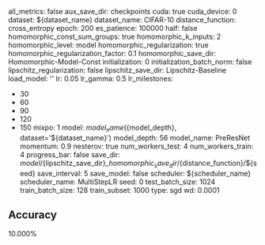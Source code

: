 all_metrics: false
aux_save_dir: checkpoints
cuda: true
cuda_device: 0
dataset: ${dataset_name}
dataset_name: CIFAR-10
distance_function: cross_entropy
epoch: 200
es_patience: 100000
half: false
homomorphic_const_sum_groups: true
homomorphic_k_inputs: 2
homomorphic_level: model
homomorphic_regularization: true
homomorphic_regularization_factor: 0.1
homomorphic_save_dir: Homomorphic-Model-Const
initialization: 0
initialization_batch_norm: false
lipschitz_regularization: false
lipschitz_save_dir: Lipschitz-Baseline
load_model: ''
lr: 0.05
lr_gamma: 0.5
lr_milestones:
- 30
- 60
- 90
- 120
- 150
mixpo: 1
model: ${model_name}(${model_depth}, dataset='${dataset_name}')
model_depth: 56
model_name: PreResNet
momentum: 0.9
nesterov: true
num_workers_test: 4
num_workers_train: 4
progress_bar: false
save_dir: ${model}/${lipschitz_save_dir}_${homomorphic_save_dir}/${distance_function}/${seed}
save_interval: 5
save_model: false
scheduler: ${scheduler_name}
scheduler_name: MultiStepLR
seed: 0
test_batch_size: 1024
train_batch_size: 128
train_subset: 1000
type: sgd
wd: 0.0001

## Accuracy
 10.000%